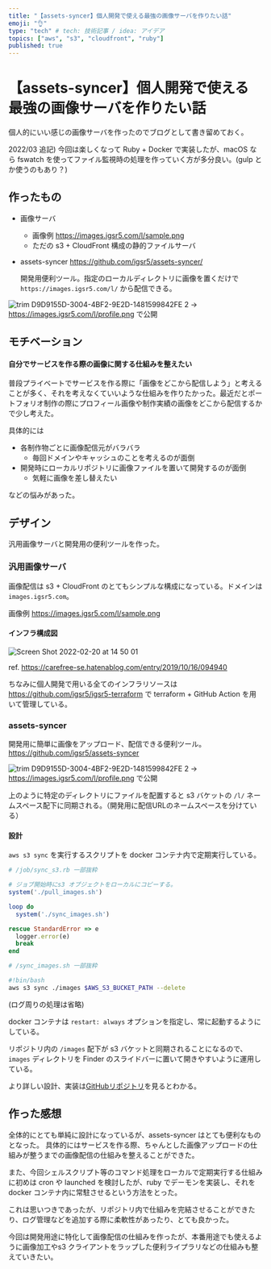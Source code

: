 ```yaml
---
title: "【assets-syncer】個人開発で使える最強の画像サーバを作りたい話"
emoji: "👌"
type: "tech" # tech: 技術記事 / idea: アイデア
topics: ["aws", "s3", "cloudfront", "ruby"]
published: true
---
```


# 【assets-syncer】個人開発で使える最強の画像サーバを作りたい話

個人的にいい感じの画像サーバを作ったのでブログとして書き留めておく。

2022/03 追記) 今回は楽しくなって Ruby + Docker で実装したが、macOS なら fswatch を使ってファイル監視時の処理を作っていく方が多分良い。(gulp とか使うのもあり？)

## 作ったもの

- 画像サーバ 
  - 画像例 https://images.igsr5.com/l/sample.png
  - ただの s3 + CloudFront 構成の静的ファイルサーバ

- assets-syncer
  https://github.com/igsr5/assets-syncer/

  開発用便利ツール。指定のローカルディレクトリに画像を置くだけで `https://images.igsr5.com/l/` から配信できる。


![trim D9D9155D-3004-4BF2-9E2D-1481599842FE 2](https://user-images.githubusercontent.com/66525257/154830179-acccf9bf-9d2e-4fd5-847c-ff5b104279e4.gif)
  → https://images.igsr5.com/l/profile.png で公開

## モチベーション
#### 自分でサービスを作る際の画像に関する仕組みを整えたい

普段プライベートでサービスを作る際に「画像をどこから配信しよう」と考えることが多く、それを考えなくていいような仕組みを作りたかった。最近だとポートフォリオ制作の際にプロフィール画像や制作実績の画像をどこから配信するかで少し考えた。

具体的には

- 各制作物ごとに画像配信元がバラバラ
  - 毎回ドメインやキャッシュのことを考えるのが面倒
- 開発時にローカルリポジトリに画像ファイルを置いて開発するのが面倒
  - 気軽に画像を差し替えたい

などの悩みがあった。


## デザイン

汎用画像サーバと開発用の便利ツールを作った。

### 汎用画像サーバ

画像配信は s3 + CloudFront のとてもシンプルな構成になっている。ドメインは `images.igsr5.com`。

画像例 https://images.igsr5.com/l/sample.png

#### インフラ構成図

![Screen Shot 2022-02-20 at 14 50 01](https://user-images.githubusercontent.com/66525257/154830381-1512fb4c-1291-4b1e-bb00-766898849516.png)

ref. https://carefree-se.hatenablog.com/entry/2019/10/16/094940

ちなみに個人開発で用いる全てのインフラリソースは https://github.com/igsr5/igsr5-terraform で terraform + GitHub Action を用いて管理している。

### assets-syncer
開発用に簡単に画像をアップロード、配信できる便利ツール。
https://github.com/igsr5/assets-syncer

![trim D9D9155D-3004-4BF2-9E2D-1481599842FE 2](https://user-images.githubusercontent.com/66525257/154830179-acccf9bf-9d2e-4fd5-847c-ff5b104279e4.gif)
  → https://images.igsr5.com/l/profile.png で公開

上のように特定のディレクトリにファイルを配置すると s3 バケットの `/l/` ネームスペース配下に同期される。（開発用に配信URLのネームスペースを分けている）

#### 設計

`aws s3 sync` を実行するスクリプトを docker コンテナ内で定期実行している。

```ruby:/job/sync_s3.rb
# /job/sync_s3.rb 一部抜粋

# ジョブ開始時にs3 オブジェクトをローカルにコピーする。
system('./pull_images.sh')

loop do
  system('./sync_images.sh')

rescue StandardError => e
  logger.error(e)
  break
end
```

```sh:/sync_images.sh
# /sync_images.sh 一部抜粋

#!bin/bash
aws s3 sync ./images $AWS_S3_BUCKET_PATH --delete
```
(ログ周りの処理は省略)

docker コンテナは `restart: always` オプションを指定し、常に起動するようにしている。

リポジトリ内の `/images` 配下が s3 バケットと同期されることになるので、 `images` ディレクトリを Finder のスライドバーに置いて開きやすいように運用している。

より詳しい設計、実装は[GitHubリポジトリ](https://github.com/igsr5/assets-syncer)を見るとわかる。


## 作った感想

全体的にとても単純に設計になっているが、assets-syncer はとても便利なものとなった。
具体的にはサービスを作る際、ちゃんとした画像アップロードの仕組みが整うまでの画像配信の仕組みを整えることができた。

また、今回シェルスクリプト等のコマンド処理をローカルで定期実行する仕組みに初めは cron や launched を検討したが、ruby でデーモンを実装し、それを docker コンテナ内に常駐させるという方法をとった。

これは思いつきであったが、リポジトリ内で仕組みを完結させることができたり、ログ管理などを追加する際に柔軟性があったり、とても良かった。

今回は開発用途に特化して画像配信の仕組みを作ったが、本番用途でも使えるように画像加工やs3 クライアントをラップした便利ライプラリなどの仕組みも整えていきたい。
